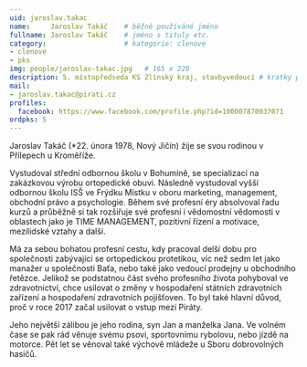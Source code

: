 ```yaml
---
uid: jaroslav.takac
name:     Jaroslav Takáč 	# běžně používáné jméno
fullname: Jaroslav Takáč 	# jméno s tituly etc.
category:                   # kategorie: clenove
- clenove
- pks
img: people/jaroslav-takac.jpg   # 165 x 220
description: 5. místopředseda KS Zlínský kraj, stavbyvedoucí # kratký popis, max 160 znaků
mail:
- jaroslav.takac@pirati.cz
profiles:
  facebook: https://www.facebook.com/profile.php?id=100007870037071
ordpks: 5
---
```


Jaroslav Takáč (*22. února 1978, Nový Jičín) žije se svou rodinou v Přílepech u Kroměříže.

Vystudoval střední odbornou školu v Bohumíně, se specializací na zakázkovou výrobu ortopedické obuvi. Následně vystudoval vyšší odbornou školu ISŠ ve Frýdku Místku v oboru marketing, management, obchodní právo a psychologie. Během své profesní éry absolvoval řadu kurzů a průběžně si tak rozšiřuje své profesní i vědomostní vědomosti v oblastech jako je TIME MANAGEMENT, pozitivní řízení a motivace, mezilidské vztahy a další.

Má za sebou bohatou profesní cestu, kdy pracoval delší dobu pro společnosti zabývající se ortopedickou protetikou, víc než sedm let jako manažer u společnosti Baťa, nebo také jako vedoucí prodejny u obchodního řetězce. Jelikož se podstatnou část svého profesního života pohyboval ve zdravotnictví, chce usilovat o změny v hospodaření státních zdravotních zařízení a hospodaření zdravotních pojišťoven. To byl také hlavní důvod, proč v roce 2017 začal usilovat o vstup mezi Piráty.

Jeho největší zálibou je jeho rodina, syn Jan a manželka Jana. Ve volném čase se pak rád věnuje svému psovi, sportovnímu rybolovu, nebo jízdě na motorce. Pět let se věnoval také výchově mládeže u Sboru dobrovolných hasičů.
